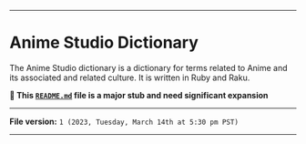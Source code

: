 
***

# Anime Studio Dictionary

The Anime Studio dictionary is a dictionary for terms related to Anime and its associated and related culture. It is written in Ruby and Raku.

**🌱️ This [`README.md`](/README.md) file is a major stub and need significant expansion**

***

**File version:** `1 (2023, Tuesday, March 14th at 5:30 pm PST)`

***
